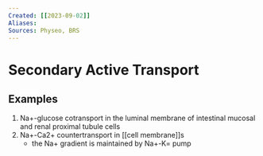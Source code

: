 ```yaml
---
Created: [[2023-09-02]]
Aliases: 
Sources: Physeo, BRS
---
```

# Secondary Active Transport
## Examples
1. Na+-glucose cotransport in the luminal membrane of intestinal mucosal and renal proximal tubule cells
2. Na+-Ca2+ countertransport in [[cell membrane]]s
   - the Na+ gradient is maintained by Na+-K= pump